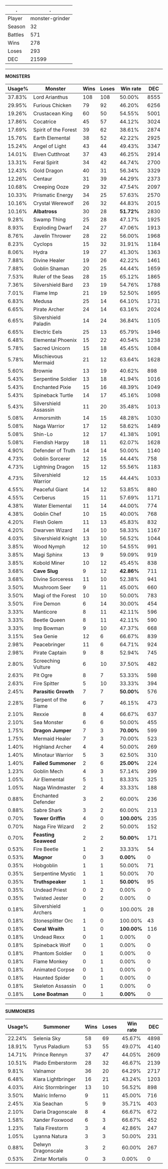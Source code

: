 .|.
|-|-
Player|monster-grinder
Season|32
Battles|571
Wins|278
Loses|293
DEC|21599

---
**MONSTERS**

Usage%|Monster|Wins|Loses|Win rate|DEC|
-|-|-|-|-|-|
37.83%|Lord Arianthus|108|108|50.00%|8555|
29.95%|Furious Chicken|79|92|46.20%|6256|
19.26%|Crustacean King|60|50|54.55%|5001|
17.86%|Cocatrice|45|57|44.12%|3024|
17.69%|Spirit of the Forest|39|62|38.61%|2874|
15.76%|Earth Elemental|38|52|42.22%|2925|
15.24%|Angel of Light|43|44|49.43%|3347|
14.01%|Elven Cutthroat|37|43|46.25%|2914|
13.31%|Feral Spirit|34|42|44.74%|2700|
12.43%|Gold Dragon|40|31|56.34%|3329|
12.26%|Centaur|31|39|44.29%|2373|
10.68%|Creeping Ooze|29|32|47.54%|2097|
10.33%|Prismatic Energy|34|25|57.63%|2570|
10.16%|Crystal Werewolf|26|32|44.83%|2015|
10.16%|**Albatross**|30|28|**51.72%**|2830|
9.28%|Swamp Thing|25|28|47.17%|1925|
8.93%|Exploding Dwarf|24|27|47.06%|1913|
8.76%|Javelin Thrower|28|22|56.00%|1968|
8.23%|Cyclops|15|32|31.91%|1184|
8.06%|Hydra|19|27|41.30%|1363|
7.88%|Divine Healer|19|26|42.22%|1461|
7.88%|Goblin Shaman|20|25|44.44%|1659|
7.53%|Ruler of the Seas|28|15|65.12%|1865|
7.36%|Silvershield Bard|23|19|54.76%|1788|
7.01%|Flame Imp|21|19|52.50%|1695|
6.83%|Medusa|25|14|64.10%|1731|
6.65%|Pirate Archer|24|14|63.16%|2024|
6.65%|Silvershield Paladin|14|24|36.84%|1105|
6.65%|Electric Eels|25|13|65.79%|1946|
6.48%|Elemental Phoenix|15|22|40.54%|1238|
5.78%|Sacred Unicorn|15|18|45.45%|1084|
5.78%|Mischievous Mermaid|21|12|63.64%|1628|
5.60%|Brownie|13|19|40.62%|898|
5.43%|Serpentine Soldier|13|18|41.94%|1016|
5.43%|Enchanted Pixie|15|16|48.39%|1049|
5.43%|Spineback Turtle|14|17|45.16%|1098|
5.43%|Silvershield Assassin|11|20|35.48%|1013|
5.08%|Armorsmith|14|15|48.28%|1030|
5.08%|Naga Warrior|17|12|58.62%|1489|
5.08%|Shin-Lo|12|17|41.38%|1091|
5.08%|Fiendish Harpy|18|11|62.07%|1628|
4.90%|Defender of Truth|14|14|50.00%|1140|
4.73%|Goblin Sorcerer|12|15|44.44%|758|
4.73%|Lightning Dragon|15|12|55.56%|1183|
4.73%|Silvershield Warrior|12|15|44.44%|1033|
4.55%|Peaceful Giant|14|12|53.85%|880|
4.55%|Cerberus|15|11|57.69%|1171|
4.38%|Water Elemental|11|14|44.00%|774|
4.38%|Goblin Chef|10|15|40.00%|768|
4.20%|Flesh Golem|11|13|45.83%|832|
4.20%|Dwarven Wizard|14|10|58.33%|1167|
4.03%|Silvershield Knight|13|10|56.52%|1044|
3.85%|Wood Nymph|12|10|54.55%|991|
3.85%|Magi Sphinx|13|9|59.09%|919|
3.85%|Kobold Miner|10|12|45.45%|838|
3.68%|**Cave Slug**|9|12|**42.86%**|711|
3.68%|Divine Sorceress|11|10|52.38%|941|
3.50%|Mushroom Seer|9|11|45.00%|660|
3.50%|Magi of the Forest|10|10|50.00%|783|
3.50%|Fire Demon|6|14|30.00%|454|
3.33%|Manticore|8|11|42.11%|596|
3.33%|Beetle Queen|8|11|42.11%|590|
3.33%|Imp Bowman|9|10|47.37%|668|
3.15%|Sea Genie|12|6|66.67%|839|
2.98%|Peacebringer|11|6|64.71%|924|
2.98%|Pirate Captain|9|8|52.94%|745|
2.80%|Screeching Vulture|6|10|37.50%|482|
2.63%|Pit Ogre|8|7|53.33%|598|
2.63%|Fire Spitter|5|10|33.33%|394|
2.45%|**Parasitic Growth**|7|7|**50.00%**|576|
2.28%|Serpent of the Flame|6|7|46.15%|473|
2.10%|Rexxie|8|4|66.67%|637|
2.10%|Sea Monster|6|6|50.00%|455|
1.75%|**Dragon Jumper**|7|3|**70.00%**|599|
1.75%|Mermaid Healer|7|3|70.00%|523|
1.40%|Highland Archer|4|4|50.00%|269|
1.40%|Minotaur Warrior|5|3|62.50%|310|
1.40%|**Failed Summoner**|2|6|**25.00%**|224|
1.23%|Goblin Mech|4|3|57.14%|299|
1.05%|Air Elemental|5|1|83.33%|325|
1.05%|Naga Windmaster|2|4|33.33%|188|
0.88%|Enchanted Defender|3|2|60.00%|236|
0.88%|Sabre Shark|3|2|60.00%|213|
0.70%|**Tower Griffin**|4|0|**100.00%**|235|
0.70%|Naga Fire Wizard|2|2|50.00%|152|
0.70%|**Feasting Seaweed**|2|2|**50.00%**|171|
0.53%|Fire Beetle|1|2|33.33%|54|
0.53%|**Magnor**|0|3|**0.00%**|0|
0.35%|Hobgoblin|1|1|50.00%|71|
0.35%|Serpentine Mystic|1|1|50.00%|70|
0.35%|**Truthspeaker**|1|1|**50.00%**|95|
0.35%|Undead Priest|0|2|0.00%|0|
0.35%|Twisted Jester|0|2|0.00%|0|
0.18%|Silvershield Archers|1|0|100.00%|28|
0.18%|Stonesplitter Orc|1|0|100.00%|43|
0.18%|**Coral Wraith**|1|0|**100.00%**|116|
0.18%|Undead Rexx|0|1|0.00%|0|
0.18%|Spineback Wolf|0|1|0.00%|0|
0.18%|Phantom Soldier|0|1|0.00%|0|
0.18%|Flame Monkey|0|1|0.00%|0|
0.18%|Animated Corpse|0|1|0.00%|0|
0.18%|Haunted Spider|0|1|0.00%|0|
0.18%|Skeleton Assassin|0|1|0.00%|0|
0.18%|**Lone Boatman**|0|1|**0.00%**|0|

---
**SUMMONERS**

Usage%|Summoner|Wins|Loses|Win rate|DEC|
-|-|-|-|-|-|
22.24%|Selenia Sky|58|69|45.67%|4898|
18.91%|Tyrus Paladium|53|55|49.07%|4140|
14.71%|Prince Rennyn|37|47|44.05%|2609|
10.51%|Plado Emberstorm|28|32|46.67%|2139|
9.81%|Valnamor|36|20|64.29%|2717|
6.48%|Kiara Lightbringer|16|21|43.24%|1203|
4.03%|Alric Stormbringer|13|10|56.52%|898|
3.50%|Malric Inferno|9|11|45.00%|716|
2.45%|Xia Seachan|5|9|35.71%|403|
2.10%|Daria Dragonscale|8|4|66.67%|672|
1.58%|Xander Foxwood|6|3|66.67%|452|
1.23%|Talia Firestorm|3|4|42.86%|247|
1.05%|Lyanna Natura|3|3|50.00%|231|
0.88%|Delwyn Dragonscale|3|2|60.00%|267|
0.53%|Zintar Mortalis|0|3|0.00%|0|

